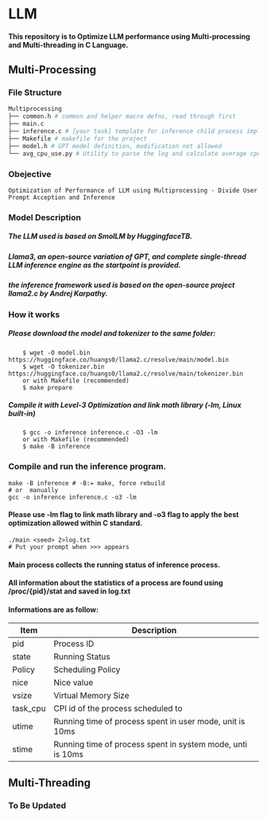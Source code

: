 # LLM

#### This repository is to Optimize LLM performance using Multi-processing and Multi-threading in C Language.

## Multi-Processing

### File Structure

```bash
Multiprocessing
├── common.h # common and helper macro defns, read through first
├── main.c
├── inference.c # [your task] template for inference child process implementation
├── Makefile # makefile for the project
├── model.h # GPT model definition, modification not allowed
└── avg_cpu_use.py # Utility to parse the log and calculate average cpu usage
```

### Obejective

    Optimization of Performance of LLM using Multiprocessing - Divide User Prompt Acception and Inference

### Model Description

##### The LLM used is based on SmolLM by HuggingfaceTB.

##### Llama3, an open-source variation of GPT, and complete single-thread LLM inference engine as the startpoint is provided.

##### the inference framework used is based on the open-source project llama2.c by Andrej Karpathy.

### How it works

##### Please download the model and tokenizer to the same folder:

        $ wget -O model.bin https://huggingface.co/huangs0/llama2.c/resolve/main/model.bin
        $ wget -O tokenizer.bin https://huggingface.co/huangs0/llama2.c/resolve/main/tokenizer.bin
        or with Makefile (recommended)
        $ make prepare

##### Compile it with Level-3 Optimization and link math library (-lm, Linux built-in)

        $ gcc -o inference inference.c -O3 -lm
        or with Makefile (recommended)
        $ make -B inference

### Compile and run the inference program.

    make -B inference # -B:= make, force rebuild
    # or  manually
    gcc -o inference inference.c -o3 -lm

#### Please use -lm flag to link math library and -o3 flag to apply the best optimization allowed within C standard.

    ./main <seed> 2>log.txt
    # Put your prompt when >>> appears

#### Main process collects the running status of inference process.

#### All information about the statistics of a process are found using /proc/{pid}/stat and saved in log.txt

#### Informations are as follow:

| Item     | Description                                                |
| -------- | ---------------------------------------------------------- |
| pid      | Process ID                                                 |
| state    | Running Status                                             |
| Policy   | Scheduling Policy                                          |
| nice     | Nice value                                                 |
| vsize    | Virtual Memory Size                                        |
| task_cpu | CPI id of the process scheduled to                         |
| utime    | Running time of process spent in user mode, unit is 10ms   |
| stime    | Running time of process spent in system mode, unti is 10ms |

## Multi-Threading

### To Be Updated
